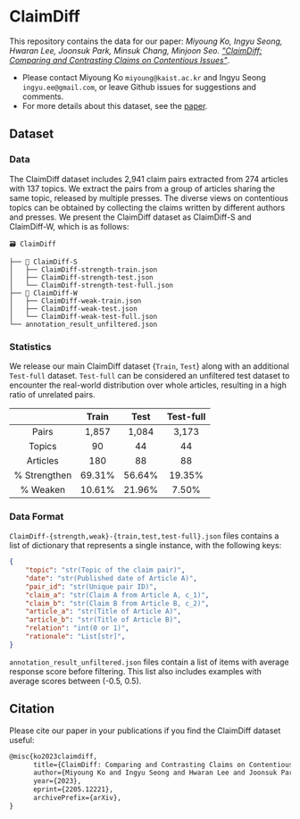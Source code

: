 # ClaimDiff

This repository contains the data for our paper: *Miyoung Ko, Ingyu Seong, Hwaran Lee, Joonsuk Park, Minsuk Chang, Minjoon Seo. ["ClaimDiff: Comparing and Contrasting Claims on Contentious Issues"](https://arxiv.org/abs/2205.12221)*.

- Please contact Miyoung Ko `miyoung@kaist.ac.kr` and Ingyu Seong `ingyu.ee@gmail.com`, or leave Github issues for suggestions and comments.
- For more details about this dataset, see the [paper](https://arxiv.org/abs/2205.12221).

## Dataset

### Data

The ClaimDiff dataset includes 2,941 claim pairs extracted from 274 articles with 137 topics. We extract the pairs from a group of articles sharing the same topic, released by multiple presses. The diverse views on contentious topics can be obtained by collecting the claims written by different authors and presses. We present the ClaimDiff dataset as ClaimDiff-S and ClaimDiff-W, which is as follows:

```
🗃 ClaimDiff

├── 📁 ClaimDiff-S
│   ├── ClaimDiff-strength-train.json
│   ├── ClaimDiff-strength-test.json
│   └── ClaimDiff-strength-test-full.json
├── 📁 ClaimDiff-W
│   ├── ClaimDiff-weak-train.json
│   ├── ClaimDiff-weak-test.json
│   └── ClaimDiff-weak-test-full.json
└── annotation_result_unfiltered.json
```

### Statistics
We release our main ClaimDiff dataset {`Train`, `Test`} along with an additional `Test-full` dataset. `Test-full` can be considered an unfiltered test dataset to encounter the real-world distribution over whole articles, resulting in a high ratio of unrelated pairs.


|              |  Train |  Test  | Test-full |
|:------------:|:------:|:------:|:---------:|
|     Pairs    |  1,857 |  1,084 |   3,173   |
|    Topics    |   90   |   44   |     44    |
|   Articles   |   180  |   88   |     88    |
| % Strengthen | 69.31% | 56.64% |   19.35%  |
|   % Weaken   | 10.61% | 21.96% |   7.50%   |

### Data Format

`ClaimDiff-{strength,weak}-{train,test,test-full}.json` files contains a list of dictionary that represents a single instance, with the following keys:

```json
{
	"topic": "str(Topic of the claim pair)",
	"date": "str(Published date of Article A)",
	"pair_id": "str(Unique pair ID)",
	"claim_a": "str(Claim A from Article A, c_1)",
	"claim_b": "str(Claim B from Article B, c_2)",
	"article_a": "str(Title of Article A)",
	"article_b": "str(Title of Article B)",
	"relation": "int(0 or 1)",
	"rationale": "List[str]",
}
```
`annotation_result_unfiltered.json` files contain a list of items with average response score before filtering. This list also includes examples with average scores between (-0.5, 0.5).

## Citation


Please cite our paper in your publications if you find the ClaimDiff dataset useful:

```latex
@misc{ko2023claimdiff,
      title={ClaimDiff: Comparing and Contrasting Claims on Contentious Issues}, 
      author={Miyoung Ko and Ingyu Seong and Hwaran Lee and Joonsuk Park and Minsuk Chang and Minjoon Seo},
      year={2023},
      eprint={2205.12221},
      archivePrefix={arXiv},
}
```

